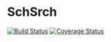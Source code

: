# SchSrch

[![Build Status](https://travis-ci.org/micromaomao/schsrch.svg?branch=master)](https://travis-ci.org/micromaomao/schsrch)
[![Coverage Status](https://coveralls.io/repos/github/micromaomao/schsrch/badge.svg?branch=dev)](https://coveralls.io/github/micromaomao/schsrch?branch=dev)
